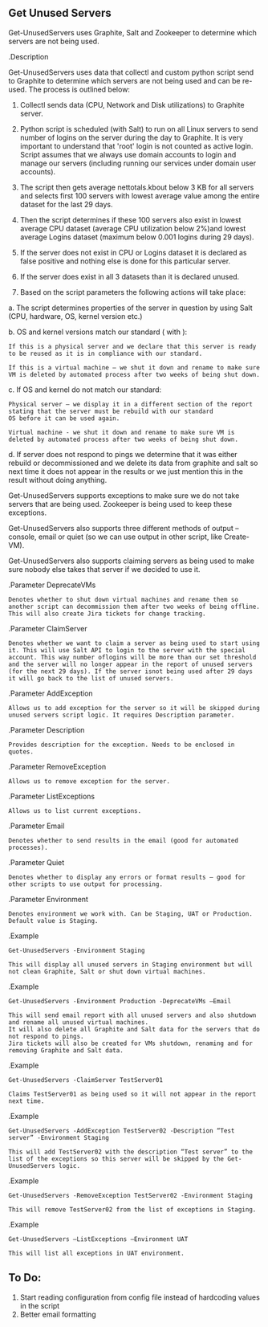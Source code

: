 ## Get Unused Servers

Get-UnusedServers uses Graphite, Salt and Zookeeper to determine which servers are not being used.

.Description

Get-UnusedServers uses data that collectl and custom python script send to Graphite to determine which servers are not being 
used and can be re-used. The process is outlined below:

1. Collectl sends data (CPU, Network and Disk utilizations) to Graphite server.

2. Python script is scheduled (with Salt) to run on all Linux servers to send number of logins on the server during the day to Graphite. It is very important to understand that 'root' login is not counted as active login. Script assumes that we always use domain accounts to login and manage our servers (including running our services under domain user accounts).

3. The script then gets average nettotals.kbout below 3 KB for all servers and selects first 100 servers with lowest average value among the entire dataset for the last 29 days.

4. Then the script determines if these 100 servers also exist in lowest average CPU dataset (average CPU utilization below 2%)and lowest average Logins dataset (maximum below 0.001 logins during 29 days).

5. If the server does not exist in CPU or Logins dataset it is declared as false positive and nothing else is done for this particular server.

6. If the server does exist in all 3 datasets than it is declared unused.

7. Based on the script parameters the following actions will take place:

a. The script determines properties of the server in question by using Salt (CPU, hardware, OS, kernel version etc.)

b. OS and kernel versions match our standard (<your linux version> with <your kernel>):

	If this is a physical server and we declare that this server is ready to be reused as it is in compliance with our standard.

	If this is a virtual machine – we shut it down and rename to make sure VM is deleted by automated process after two weeks of being shut down.

c. If OS and kernel do not match our standard:

	Physical server – we display it in a different section of the report stating that the server must be rebuild with our standard 
	OS before it can be used again.

	Virtual machine - we shut it down and rename to make sure VM is deleted by automated process after two weeks of being shut down.

d. If server does not respond to pings we determine that it was either rebuild or decommissioned and we delete its data from graphite and salt so next time it does not appear in the results or we just mention this in the result without doing anything.

Get-UnusedServers supports exceptions to make sure we do not take servers that are being used. Zookeeper is being used to keep these exceptions.

Get-UnusedServers also supports three different methods of output – console, email or quiet (so we can use output in other script, like Create-VM).

Get-UnusedServers also supports claiming servers as being used to make sure nobody else takes that server if we decided to use it.

.Parameter DeprecateVMs

	Denotes whether to shut down virtual machines and rename them so another script can decommission them after two weeks of being offline.
	This will also create Jira tickets for change tracking.

.Parameter ClaimServer

	Denotes whether we want to claim a server as being used to start using it. This will use Salt API to login to the server with the special account. This way number oflogins will be more than our set threshold and the server will no longer appear in the report of unused servers (for the next 29 days). If the server isnot being used after 29 days it will go back to the list of unused servers.

.Parameter AddException

	Allows us to add exception for the server so it will be skipped during unused servers script logic. It requires Description parameter.

.Parameter Description

	Provides description for the exception. Needs to be enclosed in quotes.

.Parameter RemoveException

	Allows us to remove exception for the server.

.Parameter ListExceptions

	Allows us to list current exceptions.

.Parameter Email

	Denotes whether to send results in the email (good for automated processes). 

.Parameter Quiet

	Denotes whether to display any errors or format results – good for other scripts to use output for processing.

.Parameter Environment

	Denotes environment we work with. Can be Staging, UAT or Production. Default value is Staging.

.Example

	Get-UnusedServers -Environment Staging

	This will display all unused servers in Staging environment but will not clean Graphite, Salt or shut down virtual machines.

.Example

	Get-UnusedServers -Environment Production -DeprecateVMs –Email

	This will send email report with all unused servers and also shutdown and rename all unused virtual machines. 
	It will also delete all Graphite and Salt data for the servers that do not respond to pings.
	Jira tickets will also be created for VMs shutdown, renaming and for removing Graphite and Salt data.

.Example

	Get-UnusedServers -ClaimServer TestServer01

	Claims TestServer01 as being used so it will not appear in the report next time.

.Example

	Get-UnusedServers -AddException TestServer02 -Description “Test server” -Environment Staging

	This will add TestServer02 with the description “Test server” to the list of the exceptions so this server will be skipped by the Get-UnusedServers logic.

.Example

	Get-UnusedServers -RemoveException TestServer02 -Environment Staging

	This will remove TestServer02 from the list of exceptions in Staging.

.Example

	Get-UnusedServers –ListExceptions –Environment UAT

	This will list all exceptions in UAT environment.

## To Do:

1. Start reading configuration from config file instead of hardcoding values in the script
2. Better email formatting
